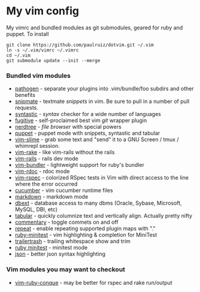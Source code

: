 # My vim config

My vimrc and bundled modules as git submodules, geared for ruby and puppet. To install

    git clone https://github.com/paulruiz/dotvim.git ~/.vim 
    ln -s ~/.vim/vimrc ~/.vimrc 
    cd ~/.vim 
    git submodule update --init --merge

### Bundled vim modules
* [pathogen](https://github.com/tpope/vim-pathogen)       -  separate your plugins into .vim/bundle/foo subdirs and other benefits
* [snipmate](https://github.com/msanders/snipmate.vim)    -  textmate _snippets_ in vim.  Be sure to pull in a number of pull requests.
* [syntastic](https://github.com/scrooloose/syntastic)    -  _syntax_ checker for a wide number of languages
* [fugitive](https://github.com/tpope/vim-fugitive)       -  self-proclaimed best vim _git_ wrapper plugin
* [nerdtree](https://github.com/scrooloose/nerdtree.git)  -  _file browser_ with special powers
* [puppet](https://github.com/rodjek/vim-puppet.git)      -  puppet mode with snippets, syntastic and tabular
* [vim-slime](https://github.com/jpalardy/vim-slime)      -  grab some text and "send" it to a GNU Screen / tmux / whimrepl session.
* [vim-rake](https://github.com/tpope/vim-rake.git)       -  like vim-rails without the rails
* [vim-rails](https://github.com/tpope/vim-rails.git)     -  rails dev mode
* [vim-bundler](https://github.com/tpope/vim-bundler.git) -  lightweight support for ruby's bundler
* [vim-rdoc](https://github.com/depuracao/vim-rdoc)       -  rdoc mode
* [vim-rspec](https://github.com/skwp/vim-rspec)          -  colorized RSpec tests in Vim with direct access to the line where the error occurred
* [cucumber](https://github.com/tpope/vim-cucumber.git)   -  vim cucumber runtime files
* [markdown](https://github.com/tpope/vim-markdown.git)   -  markdown mode
* [dbext](https://github.com/vim-scripts/dbext.vim.git)   -  database access to many dbms (Oracle, Sybase, Microsoft, MySQL, DBI, etc)
* [tabular](https://github.com/godlygeek/tabular.git)     -  quickly columnize text and vertically align. Actually pretty nifty
* [commentary](https://github.com/tpope/vim-commentary)   -  toggle commets on and off
* [repeat](https://github.com/tpope/vim-repeat)           -  enable repeating supported plugin maps with "."
* [ruby-minitest](https://github.com/sunaku/vim-ruby-minitest)  -  vim highlighting & completion for MiniTest
* [trailertrash](https://github.com/csexton/trailertrash.vim.git) -  trailing whitespace show and trim
* [ruby minitest](https://github.com/sunaku/vim-ruby-minitest.git) -  minitest mode
* [json](https://github.com/elzr/vim-json.git)  -  better json syntax highlighting

### Vim modules you may want to checkout
* [vim-ruby-conque](https://github.com/skwp/vim-ruby-conque.git) - may be better for rspec and rake run/output 
